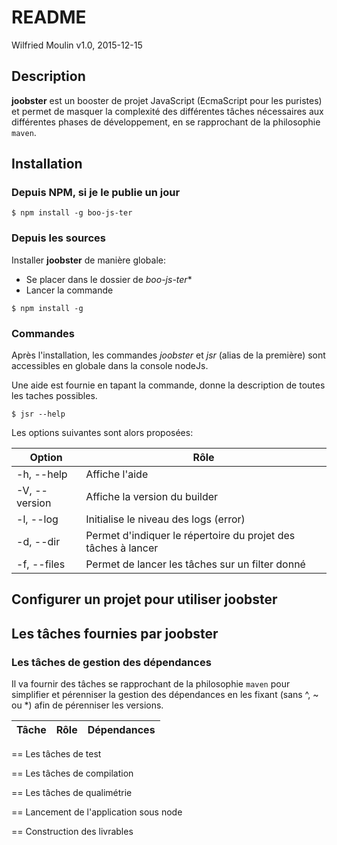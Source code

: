 # README
Wilfried Moulin
v1.0, 2015-12-15

## Description

**joobster** est un booster de projet JavaScript (EcmaScript pour les puristes) et permet de masquer la complexité des différentes tâches nécessaires aux différentes phases de développement, en se rapprochant de la philosophie `maven`.

## Installation

### Depuis NPM, si je le publie un jour

```shell
$ npm install -g boo-js-ter
```

### Depuis les sources

Installer **joobster** de manière globale:
 - Se placer dans le dossier de *boo-js-ter**
 - Lancer la commande

```shell
$ npm install -g
```
 
### Commandes

Après l'installation, les commandes *joobster* et *jsr* (alias de la première) sont accessibles en globale dans la console nodeJs.

Une aide est fournie en tapant la commande, donne la description de toutes les taches possibles.

 ```shell
$ jsr --help
```

 Les options suivantes sont alors proposées:

| Option        | Rôle                                                          |
| ------------- | ------------------------------------------------------------- |
| -h, --help    | Affiche l'aide                                                |
| -V, --version | Affiche la version du builder                                 |
| -l, --log     | Initialise le niveau des logs (error)                         |
| -d, --dir     | Permet d'indiquer le répertoire du projet des tâches à lancer |
| -f, --files   | Permet de lancer les tâches sur un filter donné               |


## Configurer un projet pour utiliser joobster

## Les tâches fournies par joobster
### Les tâches de gestion des dépendances

Il va fournir des tâches se rapprochant de la philosophie `maven` pour simplifier et pérenniser la gestion des dépendances en les fixant (sans ^, ~ ou *) afin de pérenniser les versions.

| Tâche         | Rôle                                                          | Dépendances |
| ------------- | ------------------------------------------------------------- | ----------- |

== Les tâches de test

== Les tâches de compilation

== Les tâches de qualimétrie

== Lancement de l'application sous node

== Construction des livrables

